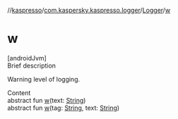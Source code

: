 //[kaspresso](../../index.md)/[com.kaspersky.kaspresso.logger](../index.md)/[Logger](index.md)/[w](w.md)



# w  
[androidJvm]  
Brief description  


Warning level of logging.

  
Content  
abstract fun [w](w.md)(text: [String](https://kotlinlang.org/api/latest/jvm/stdlib/kotlin/-string/index.html))  
abstract fun [w](w.md)(tag: [String](https://kotlinlang.org/api/latest/jvm/stdlib/kotlin/-string/index.html), text: [String](https://kotlinlang.org/api/latest/jvm/stdlib/kotlin/-string/index.html))  



